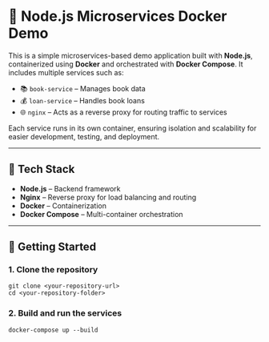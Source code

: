 # 🐳 Node.js Microservices Docker Demo

This is a simple microservices-based demo application built with **Node.js**, containerized using **Docker** and orchestrated with **Docker Compose**. It includes multiple services such as:

- 📚 `book-service` – Manages book data
- 💰 `loan-service` – Handles book loans
- 🌐 `nginx` – Acts as a reverse proxy for routing traffic to services

Each service runs in its own container, ensuring isolation and scalability for easier development, testing, and deployment.

---

## 🧱 Tech Stack

- **Node.js** – Backend framework
- **Nginx** – Reverse proxy for load balancing and routing
- **Docker** – Containerization
- **Docker Compose** – Multi-container orchestration
---

## 🚀 Getting Started

### 1. Clone the repository
```
git clone <your-repository-url>
cd <your-repository-folder>
```

### 2. Build and run the services
```
docker-compose up --build
```
